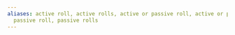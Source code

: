 ```yaml
---
aliases: active roll, active rolls, active or passive roll, active or passive rolls,
  passive roll, passive rolls
---
```

   

